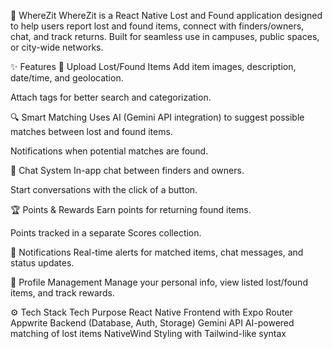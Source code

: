 🧭 WhereZit
WhereZit is a React Native Lost and Found application designed to help users report lost and found items, connect with finders/owners, chat, and track returns. Built for seamless use in campuses, public spaces, or city-wide networks.

✨ Features
📝 Upload Lost/Found Items
Add item images, description, date/time, and geolocation.

Attach tags for better search and categorization.

🔍 Smart Matching
Uses AI (Gemini API integration) to suggest possible matches between lost and found items.

Notifications when potential matches are found.

💬 Chat System
In-app chat between finders and owners.

Start conversations with the click of a button.

🏆 Points & Rewards
Earn points for returning found items.

Points tracked in a separate Scores collection.

🔔 Notifications
Real-time alerts for matched items, chat messages, and status updates.

📂 Profile Management
Manage your personal info, view listed lost/found items, and track rewards.

⚙️ Tech Stack
Tech	Purpose
React Native	Frontend with Expo Router
Appwrite	Backend (Database, Auth, Storage)
Gemini API	AI-powered matching of lost items
NativeWind	Styling with Tailwind-like syntax
